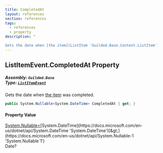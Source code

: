 ```yaml
---
title: CompletedAt
layout: references
section: references
tags:
  - references
  - property
description: "

Gets the date when [the item](ListItem 'Guilded.Base.Content.ListItem') was completed."
---
```


## ListItemEvent.CompletedAt Property
##### **Assembly:** `Guilded.Base`<br/>**Type:** [`ListItemEvent`](ListItemEvent 'Guilded.Base.Events.ListItemEvent')

Gets the date when [the item](ListItem 'Guilded.Base.Content.ListItem') was completed.

```csharp
public System.Nullable<System.DateTime> CompletedAt { get; }
```

#### Property Value
[System.Nullable&lt;](https://docs.microsoft.com/en-us/dotnet/api/System.Nullable-1 'System.Nullable`1')[System.DateTime](https://docs.microsoft.com/en-us/dotnet/api/System.DateTime 'System.DateTime')[&gt;](https://docs.microsoft.com/en-us/dotnet/api/System.Nullable-1 'System.Nullable`1')  
Date?